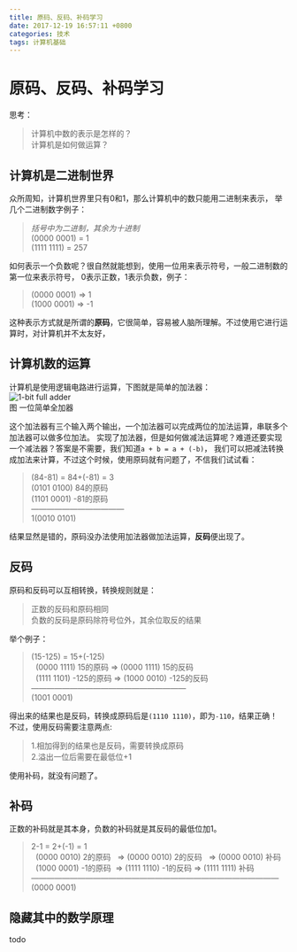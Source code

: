```yaml
---
title: 原码、反码、补码学习
date: 2017-12-19 16:57:11 +0800
categories: 技术
tags: 计算机基础
---
```


# 原码、反码、补码学习

思考：
> 计算机中数的表示是怎样的？  
> 计算机是如何做运算？  

## 计算机是二进制世界
众所周知，计算机世界里只有0和1，那么计算机中的数只能用二进制来表示，
举几个二进制数字例子：    
> *括号中为二进制，其余为十进制*   
> (0000 0001) = 1     
> (1111 1111) = 257   

如何表示一个负数呢？很自然就能想到，使用一位用来表示符号，一般二进制数的第一位来表示符号，
0表示正数，1表示负数，例子：   
> (0000 0001) => 1     
> (1000 0001) => -1   

这种表示方式就是所谓的**原码**，它很简单，容易被人脑所理解。不过使用它进行运算时，对计算机并不太友好，

## 计算机数的运算
计算机是使用逻辑电路进行运算，下图就是简单的加法器：    
![1-bit full adder](https://upload.wikimedia.org/wikipedia/commons/thumb/6/69/Full-adder_logic_diagram.svg/400px-Full-adder_logic_diagram.svg.png)         
图 一位简单全加器   

这个加法器有三个输入两个输出，一个加法器可以完成两位的加法运算，串联多个加法器可以做多位加法。
实现了加法器，但是如何做减法运算呢？难道还要实现一个减法器？答案是不需要，我们知道`a + b = a + (-b)`，
我们可以把减法转换成加法来计算，不过这个时候，使用原码就有问题了，不信我们试试看：      
> (84-81) = 84+(-81) = 3        
>   (0101 0100) 84的原码         
>   (1101 0001) -81的原码           
>  ————————————                 
>  1(0010 0101)          

结果显然是错的，原码没办法使用加法器做加法运算，**反码**便出现了。   

## 反码
原码和反码可以互相转换，转换规则就是：  
> 正数的反码和原码相同  
> 负数的反码是原码除符号位外，其余位取反的结果  

举个例子：      
> (15-125) = 15+(-125)       
>   (0000 1111) 15的原码   => (0000 1111) 15的反码      
>   (1111 1101) -125的原码 => (1000 0010) -125的反码      
> ————————————————————      
>                             (1001 0001)   

得出来的结果也是反码，转换成原码后是`(1110 1110)`，即为`-110`，结果正确！  
不过，使用反码需要注意两点:  
> 1.相加得到的结果也是反码，需要转换成原码  
> 2.溢出一位后需要在最低位+1   

使用补码，就没有问题了。

## 补码
正数的补码就是其本身，负数的补码就是其反码的最低位加1。   
> 2-1 = 2+(-1) = 1    
>    (0000 0010) 2的原码   => (0000 0010) 2的反码   => (0000 0010) 补码    
>    (1000 0001) -1的原码  => (1111 1110) -1的反码  => (1111 1111) 补码    
> ————————————————————————————————      
>   (0000 0001)    

## 隐藏其中的数学原理
todo
